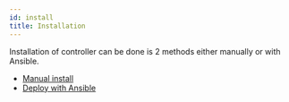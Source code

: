 ```yaml
---
id: install
title: Installation
---
```


Installation of controller can be done is 2 methods either manually or with Ansible.

* [Manual install](/docs/install/install_manual)
* [Deploy with Ansible](/docs/install/install_ansible)
